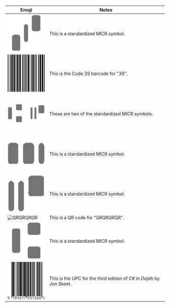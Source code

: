 Emoji|Notes
-----|-----
![Amount](amount.png)|This is a standardized MICR symbol.
![Code 39 Barcode](code39.png)|This is the Code 39 barcode for "39".
![MICR](micr.png)|These are two of the standardized MICR symbols.
![MICR Dash](micr_dash.png)|This is a standardized MICR symbol.
![On-Us](on-us.png)|This is a standardized MICR symbol.
![QRQRQRQR](qrqrqrqr.png)|This is a QR code for "QRQRQRQR".
![Transit](transit.png)|This is a standardized MICR symbol.
![UPC](upc.png)|This is the UPC for the third edition of _C# in Depth_ by Jon Skeet.